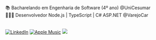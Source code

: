 📚 Bacharelando em Engenharia de Software (4º ano) @UniCesumar  
👨🏻‍💻 Desenvolvedor Node.js | TypeScript | C# ASP.NET @VarejoCar  
\
\
[![LinkedIn](https://img.shields.io/badge/linkedin-%230077B5.svg?style=for-the-badge&logo=linkedin&logoColor=white)](https://www.linkedin.com/in/albertogaleazzo) [![Apple Music](https://img.shields.io/badge/Apple_Music-9933CC?style=for-the-badge&logo=apple-music&logoColor=white)](https://music.apple.com/profile/albertogaleazzo) ![](https://komarev.com/ghpvc/?username=betogzo&color=red&style=for-the-badge)
